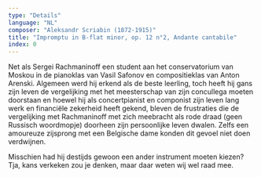 ```yaml
---
type: "Details"
language: "NL"
composer: "Aleksandr Scriabin (1872-1915)"
title: "Impromptu in B-flat minor, op. 12 n°2, Andante cantabile"
index: 0
---
```

Net als Sergei Rachmaninoff een student aan het conservatorium van Moskou in de pianoklas van Vasil Safonov en compositieklas van Anton Arenski. Algemeen werd hij erkend als de beste leerling, toch heeft hij gans zijn leven de vergelijking met het meesterschap van zijn concullega moeten doorstaan en hoewel hij als concertpianist en componist zijn leven lang werk en financiële zekerheid heeft gekend, bleven de frustraties die de vergelijking met Rachmaninoff met zich meebracht als rode draad (geen Russisch woordmopje) doorheen zijn persoonlijke leven dwalen. Zelfs een amoureuze zijsprong met een Belgische dame konden dit gevoel niet doen verdwijnen.

Misschien had hij destijds gewoon een ander instrument moeten kiezen? Tja, kans verkeken zou je denken, maar daar weten wij wel raad mee.